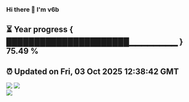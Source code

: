 ### Hi there 👋  I'm v6b  
⏳ Year progress { ██████████████████████▁▁▁▁▁▁▁▁ } 75.49 %
---
⏰ Updated on Fri, 03 Oct 2025 12:38:42 GMT
---
![](https://github-readme-stats.vercel.app/api?username=v6b&bg_color=30,e96443,904e95&title_color=fff&text_color=fff&layout=compact)
![](https://github-readme-stats.vercel.app/api/top-langs/?username=v6b&layout=compact&bg_color=30,e96443,904e95&title_color=fff&text_color=fff)  
![](https://gcore.jsdelivr.net/gh/v6b/v6b@main/assets/github-contribution-grid-snake.svg)

